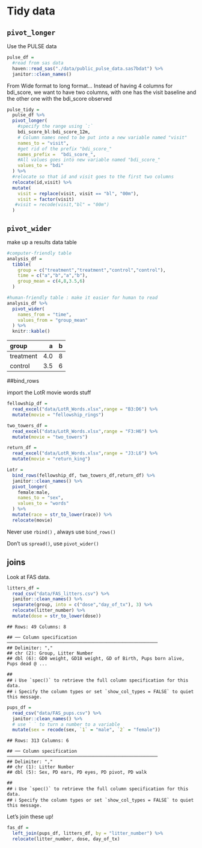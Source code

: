 Tidy data
================

## `pivot_longer`

Use the PULSE data

``` r
pulse_df = 
  #read from sas data
  haven::read_sas("./data/public_pulse_data.sas7bdat") %>% 
  janitor::clean_names()
```

From Wide format to long format… Instead of having 4 columns for
bdi\_score, we want to have two columns, with one has the visit baseline
and the other one with the bdi\_score observed

``` r
pulse_tidy = 
  pulse_df %>% 
  pivot_longer(
    #specify the range using `:`
    bdi_score_bl:bdi_score_12m,
    # Column names need to be put into a new variable named "visit"
    names_to = "visit",
    #get rid of the prefix "bdi_score_"
    names_prefix =  "bdi_score_",
    #All values goes into new variable named "bdi_score_"
    values_to = "bdi"
  ) %>% 
  #relocate so that id and visit goes to the first two columns
  relocate(id,visit) %>% 
  mutate(
    visit = replace(visit, visit == "bl", "00m"),
    visit = factor(visit)
   #visit = recode(visit,"bl" = "00m")
  )
```

## `pivot_wider`

make up a results data table

``` r
#computer-friendly table
analysis_df = 
  tibble(
    group = c("treatment","treatment","control","control"),
    time = c("a","b","a","b"),
    group_mean = c(4,8,3.5,6)
  )

#human-friendly table : make it easier for human to read
analysis_df %>% 
  pivot_wider(
    names_from = "time",
    values_from = "group_mean"
  ) %>% 
  knitr::kable()
```

| group     |   a |   b |
|:----------|----:|----:|
| treatment | 4.0 |   8 |
| control   | 3.5 |   6 |

\#\#bind\_rows

import the LotR movie words stuff

``` r
fellowship_df = 
  read_excel("data/LotR_Words.xlsx",range = "B3:D6") %>% 
  mutate(movie = "fellowship_rings")

two_towers_df = 
  read_excel("data/LotR_Words.xlsx",range = "F3:H6") %>% 
  mutate(movie = "two_towers")

return_df = 
  read_excel("data/LotR_Words.xlsx",range = "J3:L6") %>% 
  mutate(movie = "return_king")

Lotr = 
  bind_rows(fellowship_df, two_towers_df,return_df) %>% 
  janitor::clean_names() %>% 
  pivot_longer(
    female:male,
    names_to = "sex",
    values_to = "words"
  ) %>% 
  mutate(race = str_to_lower(race)) %>% 
  relocate(movie)
```

Never use `rbind()` , always use `bind_rows()`

Don’t us `spread()`, use `pivot_wider()`

## joins

Look at FAS data.

``` r
litters_df = 
  read_csv("data/FAS_litters.csv") %>% 
  janitor::clean_names() %>% 
  separate(group, into = c("dose","day_of_tx"), 3) %>% 
  relocate(litter_number) %>% 
  mutate(dose = str_to_lower(dose))
```

    ## Rows: 49 Columns: 8

    ## ── Column specification ────────────────────────────────────────────────────────
    ## Delimiter: ","
    ## chr (2): Group, Litter Number
    ## dbl (6): GD0 weight, GD18 weight, GD of Birth, Pups born alive, Pups dead @ ...

    ## 
    ## ℹ Use `spec()` to retrieve the full column specification for this data.
    ## ℹ Specify the column types or set `show_col_types = FALSE` to quiet this message.

``` r
pups_df = 
  read_csv("data/FAS_pups.csv") %>% 
  janitor::clean_names() %>% 
  # use ` ` to turn a number to a variable
  mutate(sex = recode(sex, `1` = "male", `2` = "female"))
```

    ## Rows: 313 Columns: 6

    ## ── Column specification ────────────────────────────────────────────────────────
    ## Delimiter: ","
    ## chr (1): Litter Number
    ## dbl (5): Sex, PD ears, PD eyes, PD pivot, PD walk

    ## 
    ## ℹ Use `spec()` to retrieve the full column specification for this data.
    ## ℹ Specify the column types or set `show_col_types = FALSE` to quiet this message.

Let’s join these up!

``` r
fas_df =
  left_join(pups_df, litters_df, by = "litter_number") %>% 
  relocate(litter_number, dose, day_of_tx)
```

